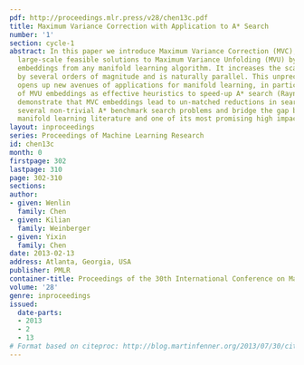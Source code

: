 ```yaml
---
pdf: http://proceedings.mlr.press/v28/chen13c.pdf
title: Maximum Variance Correction with Application to A* Search
number: '1'
section: cycle-1
abstract: In this paper we introduce Maximum Variance Correction (MVC), which finds
  large-scale feasible solutions to Maximum Variance Unfolding (MVU) by post-processing
  embeddings from any manifold learning algorithm. It increases the scale of MVU embeddings
  by several orders of magnitude and is naturally parallel. This unprecedented scalability
  opens up new avenues of applications for manifold learning, in particular the use
  of MVU embeddings as effective heuristics to speed-up A* search (Rayner et al. 2011).   We
  demonstrate that MVC embeddings lead to un-matched reductions in search time across
  several non-trivial A* benchmark search problems and bridge the gap between the
  manifold learning literature and one of its most promising high impact applications.
layout: inproceedings
series: Proceedings of Machine Learning Research
id: chen13c
month: 0
firstpage: 302
lastpage: 310
page: 302-310
sections: 
author:
- given: Wenlin
  family: Chen
- given: Kilian
  family: Weinberger
- given: Yixin
  family: Chen
date: 2013-02-13
address: Atlanta, Georgia, USA
publisher: PMLR
container-title: Proceedings of the 30th International Conference on Machine Learning
volume: '28'
genre: inproceedings
issued:
  date-parts:
  - 2013
  - 2
  - 13
# Format based on citeproc: http://blog.martinfenner.org/2013/07/30/citeproc-yaml-for-bibliographies/
---
```

